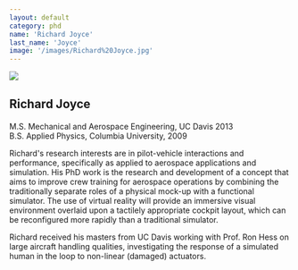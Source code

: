```yaml
---
layout: default
category: phd
name: 'Richard Joyce'
last_name: 'Joyce'
image: '/images/Richard%20Joyce.jpg'
---
```


<img src="{{ page.image }}">

<h2 class="team-title">Richard Joyce</h2>
<h4 class="team-position"></h4>
<p>M.S. Mechanical and Aerospace Engineering, UC Davis 2013<br/>
B.S. Applied Physics, Columbia University, 2009</p>
<p>Richard's research interests are in pilot-vehicle interactions and performance, specifically as applied to aerospace applications and simulation. His PhD work is the research and development of a concept that aims to improve crew training for aerospace operations by combining the traditionally separate roles of a physical mock-up with a functional simulator. The use of virtual reality will provide an immersive visual environment overlaid upon a tactilely appropriate cockpit layout, which can be reconfigured more rapidly than a traditional simulator.</p>
<p>Richard received his masters from UC Davis working with Prof. Ron Hess on large aircraft handling qualities, investigating the response of a simulated human in the loop to non-linear (damaged) actuators.</p>
<ul class="team-member-other-info"></ul>

